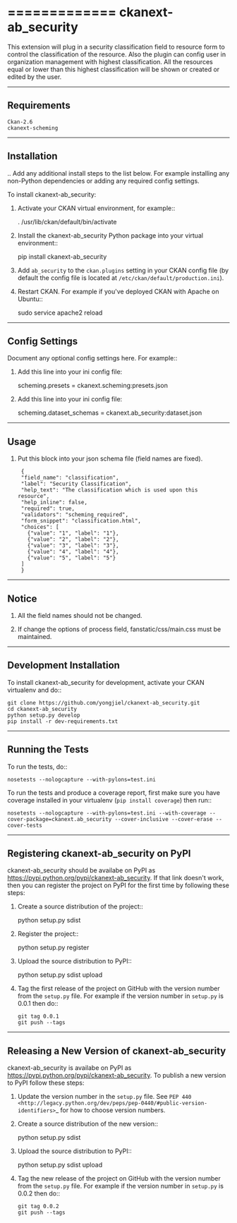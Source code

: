 =============
ckanext-ab_security
=============

This extension will plug in a security classification field to resource form
to control the classification of the resource. Also the plugin can config user
in organization management with highest classification. All the resources equal
or lower than this highest classification will be shown or created or edited by
the user.


------------
Requirements
------------

    Ckan-2.6
    ckanext-scheming

------------
Installation
------------

.. Add any additional install steps to the list below.
   For example installing any non-Python dependencies or adding any required
   config settings.

To install ckanext-ab_security:

1. Activate your CKAN virtual environment, for example::

     . /usr/lib/ckan/default/bin/activate

2. Install the ckanext-ab_security Python package into your virtual environment::

     pip install ckanext-ab_security

3. Add ``ab_security`` to the ``ckan.plugins`` setting in your CKAN
   config file (by default the config file is located at
   ``/etc/ckan/default/production.ini``).

4. Restart CKAN. For example if you've deployed CKAN with Apache on Ubuntu::

     sudo service apache2 reload


---------------
Config Settings
---------------

Document any optional config settings here. For example::

1. Add this line into your ini config file:
   
   scheming.presets = ckanext.scheming:presets.json

2. Add this line into your ini config file:

   scheming.dataset_schemas =  ckanext.ab_security:dataset.json


------
Usage
------

1. Put this block into your json schema file (field names are fixed).

        {
        "field_name": "classification",
        "label": "Security Classification",
        "help_text": "The classification which is used upon this resource",
        "help_inline": false,
        "required": true,
        "validators": "scheming_required",
        "form_snippet": "classification.html",
        "choices": [
          {"value": "1", "label": "1"},
          {"value": "2", "label": "2"},
          {"value": "3", "label": "3"},
          {"value": "4", "label": "4"},
          {"value": "5", "label": "5"}
        ]
        }

--------
Notice
--------

1. All the field names should not be changed.

2. If change the options of process field, fanstatic/css/main.css must be maintained.

------------------------
Development Installation
------------------------

To install ckanext-ab_security for development, activate your CKAN virtualenv and
do::

    git clone https://github.com/yongjiel/ckanext-ab_security.git
    cd ckanext-ab_security
    python setup.py develop
    pip install -r dev-requirements.txt


-----------------
Running the Tests
-----------------

To run the tests, do::

    nosetests --nologcapture --with-pylons=test.ini

To run the tests and produce a coverage report, first make sure you have
coverage installed in your virtualenv (``pip install coverage``) then run::

    nosetests --nologcapture --with-pylons=test.ini --with-coverage --cover-package=ckanext.ab_security --cover-inclusive --cover-erase --cover-tests


---------------------------------
Registering ckanext-ab_security on PyPI
---------------------------------

ckanext-ab_security should be availabe on PyPI as
https://pypi.python.org/pypi/ckanext-ab_security. If that link doesn't work, then
you can register the project on PyPI for the first time by following these
steps:

1. Create a source distribution of the project::

     python setup.py sdist

2. Register the project::

     python setup.py register

3. Upload the source distribution to PyPI::

     python setup.py sdist upload

4. Tag the first release of the project on GitHub with the version number from
   the ``setup.py`` file. For example if the version number in ``setup.py`` is
   0.0.1 then do::

       git tag 0.0.1
       git push --tags


----------------------------------------
Releasing a New Version of ckanext-ab_security
----------------------------------------

ckanext-ab_security is availabe on PyPI as https://pypi.python.org/pypi/ckanext-ab_security.
To publish a new version to PyPI follow these steps:

1. Update the version number in the ``setup.py`` file.
   See `PEP 440 <http://legacy.python.org/dev/peps/pep-0440/#public-version-identifiers>`_
   for how to choose version numbers.

2. Create a source distribution of the new version::

     python setup.py sdist

3. Upload the source distribution to PyPI::

     python setup.py sdist upload

4. Tag the new release of the project on GitHub with the version number from
   the ``setup.py`` file. For example if the version number in ``setup.py`` is
   0.0.2 then do::

       git tag 0.0.2
       git push --tags

